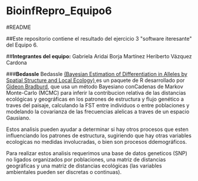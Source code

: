 # BioinfRepro_Equipo6

#README

##Este repositorio contiene el resultado del ejercicio 3 "software iteresante" del Equipo 6.

##**Integrantes del equipo:**
Gabriela Aridai Borja Martínez
Heriberto Vázquez Cardona

###**Bedassle**
Bedassle [(Bayesian Estimation of Differentiation in Alleles by Spatial Structure and Local Ecology) ](http://www.genescape.org/uploads/7/2/2/0/72206611/bradburd_ralph_coop_2013.pdf) es un paquete de R desarrollado por [Gideon Bradburd](http://www.genescape.org/), que usa un método Bayesiano conCadenas de Markov Monte-Carlo (MCMC) para inferir la contribucion relativa de las distancias ecológicas y geográficas en los patrones de estructura y flujo genético a traves del paisaje, calculando la FST entre individuos o entre poblaciones y modelando la covarianza de las frecuencias alelicas a traves de un espacio Gausiano.

Estos analisis pueden ayudar a determinar si hay otros procesos que esten influenciando los patrones de estructura, sugiriendo que hay otras variables ecologicas no medidas involucradas, o bien son procesos ddemográficos.

Para realizar estos analisis requerimos una base de datos geneticos (SNP) no ligados organizados por poblaciones, una matriz de distancias geográficas y una matriz de distancias ecológicas (las variables ambientales pueden ser discretas o continuas).
